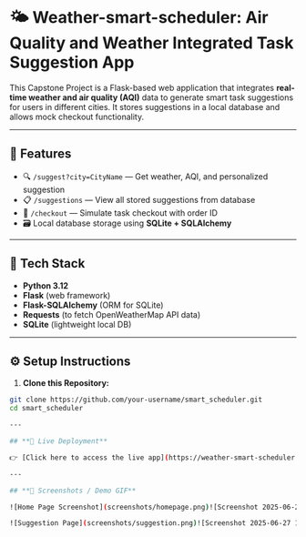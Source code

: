 
# 🌤️ Weather-smart-scheduler: Air Quality and Weather Integrated Task Suggestion App

This Capstone Project is a Flask-based web application that integrates **real-time weather and air quality (AQI)** data to generate smart task suggestions for users in different cities. It stores suggestions in a local database and allows mock checkout functionality.

---

## 🚀 Features

- 🔍 `/suggest?city=CityName` — Get weather, AQI, and personalized suggestion
- 📋 `/suggestions` — View all stored suggestions from database
- 🛒 `/checkout` — Simulate task checkout with order ID
- 🗃️ Local database storage using **SQLite + SQLAlchemy**

---

## 🧠 Tech Stack

- **Python 3.12**
- **Flask** (web framework)
- **Flask-SQLAlchemy** (ORM for SQLite)
- **Requests** (to fetch OpenWeatherMap API data)
- **SQLite** (lightweight local DB)

---

## ⚙️ Setup Instructions

1. **Clone this Repository:**

```bash
git clone https://github.com/your-username/smart_scheduler.git
cd smart_scheduler

---

## **🚀 Live Deployment**

👉 [Click here to access the live app](https://weather-smart-scheduler.onrender.com)

---

## **📸 Screenshots / Demo GIF**

![Home Page Screenshot](screenshots/homepage.png)![Screenshot 2025-06-27 165530](https://github.com/user-attachments/assets/80779b21-a3d5-4faa-a8e9-517483b08285)

![Suggestion Page](screenshots/suggestion.png)![Screenshot 2025-06-27 165520](https://github.com/user-attachments/assets/152d2af7-f17c-4148-bec0-1bfd9a864852)



